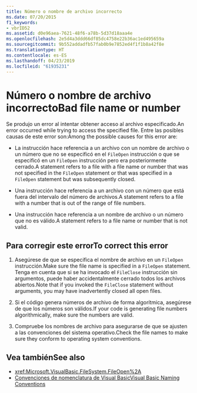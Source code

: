 ```yaml
---
title: Número o nombre de archivo incorrecto
ms.date: 07/20/2015
f1_keywords:
- vbrID52
ms.assetid: d0e96aea-7621-48f6-a78b-5d37d18aaa4e
ms.openlocfilehash: 2e5d4a3ddd66df85dc4758e22b36ac1ed495659a
ms.sourcegitcommit: 9b552addadfb57fab0b9e7852ed4f1f1b8a42f8e
ms.translationtype: HT
ms.contentlocale: es-ES
ms.lasthandoff: 04/23/2019
ms.locfileid: "61935231"
---
```

# <a name="bad-file-name-or-number"></a><span data-ttu-id="5c669-102">Número o nombre de archivo incorrecto</span><span class="sxs-lookup"><span data-stu-id="5c669-102">Bad file name or number</span></span>
<span data-ttu-id="5c669-103">Se produjo un error al intentar obtener acceso al archivo especificado.</span><span class="sxs-lookup"><span data-stu-id="5c669-103">An error occurred while trying to access the specified file.</span></span> <span data-ttu-id="5c669-104">Entre las posibles causas de este error son:</span><span class="sxs-lookup"><span data-stu-id="5c669-104">Among the possible causes for this error are:</span></span>  
  
- <span data-ttu-id="5c669-105">La instrucción hace referencia a un archivo con un nombre de archivo o un número que no se especificó en el `FileOpen` instrucción o que se especificó en un `FileOpen` instrucción pero era posteriormente cerrado.</span><span class="sxs-lookup"><span data-stu-id="5c669-105">A statement refers to a file with a file name or number that was not specified in the `FileOpen` statement or that was specified in a `FileOpen` statement but was subsequently closed.</span></span>  
  
- <span data-ttu-id="5c669-106">Una instrucción hace referencia a un archivo con un número que está fuera del intervalo del número de archivos.</span><span class="sxs-lookup"><span data-stu-id="5c669-106">A statement refers to a file with a number that is out of the range of file numbers.</span></span>  
  
- <span data-ttu-id="5c669-107">Una instrucción hace referencia a un nombre de archivo o un número que no es válido.</span><span class="sxs-lookup"><span data-stu-id="5c669-107">A statement refers to a file name or number that is not valid.</span></span>  
  
## <a name="to-correct-this-error"></a><span data-ttu-id="5c669-108">Para corregir este error</span><span class="sxs-lookup"><span data-stu-id="5c669-108">To correct this error</span></span>  
  
1. <span data-ttu-id="5c669-109">Asegúrese de que se especifica el nombre de archivo en un `FileOpen` instrucción.</span><span class="sxs-lookup"><span data-stu-id="5c669-109">Make sure the file name is specified in a `FileOpen` statement.</span></span> <span data-ttu-id="5c669-110">Tenga en cuenta que si se ha invocado el `FileClose` instrucción sin argumentos, puede haber accidentalmente cerrado todos los archivos abiertos.</span><span class="sxs-lookup"><span data-stu-id="5c669-110">Note that if you invoked the `FileClose` statement without arguments, you may have inadvertently closed all open files.</span></span>  
  
2. <span data-ttu-id="5c669-111">Si el código genera números de archivo de forma algorítmica, asegúrese de que los números son válidos.</span><span class="sxs-lookup"><span data-stu-id="5c669-111">If your code is generating file numbers algorithmically, make sure the numbers are valid.</span></span>  
  
3. <span data-ttu-id="5c669-112">Compruebe los nombres de archivo para asegurarse de que se ajusten a las convenciones del sistema operativo.</span><span class="sxs-lookup"><span data-stu-id="5c669-112">Check the file names to make sure they conform to operating system conventions.</span></span>  
  
## <a name="see-also"></a><span data-ttu-id="5c669-113">Vea también</span><span class="sxs-lookup"><span data-stu-id="5c669-113">See also</span></span>

- <xref:Microsoft.VisualBasic.FileSystem.FileOpen%2A>
- [<span data-ttu-id="5c669-114">Convenciones de nomenclatura de Visual Basic</span><span class="sxs-lookup"><span data-stu-id="5c669-114">Visual Basic Naming Conventions</span></span>](../../../visual-basic/programming-guide/program-structure/naming-conventions.md)
